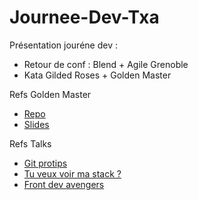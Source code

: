 Journee-Dev-Txa
===============

Présentation jouréne dev : 
- Retour de conf : Blend + Agile Grenoble 
- Kata Gilded Roses + Golden Master

Refs Golden Master 
- [Repo](https://github.com/martinsson/EncodeAudioLegacy)
- [Slides](http://fr.slideshare.net/sanlaville/20140530-itakegolden-master)

Refs Talks
- [Git protips](http://delicious-insights.com/talks/blend2014-git-protips/#/)
- [Tu veux voir ma stack ?](http://talks.m4dz.net/pssst_tu_veux_voir_ma_stack.html#/)
- [Front dev avengers](http://delicious-insights.com/talks/blend2014-dev-avengers/?utm_source=blend&utm_medium=slides&utm_campaign=dev-avengers#/)

